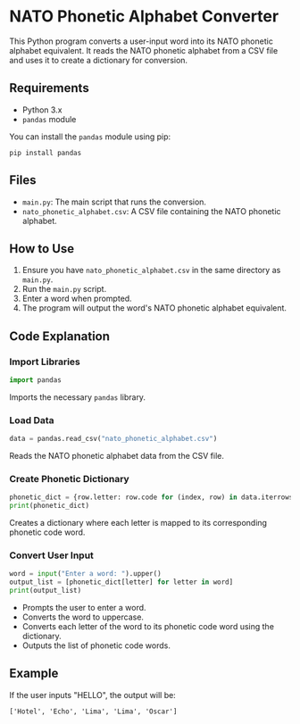 # NATO Phonetic Alphabet Converter

This Python program converts a user-input word into its NATO phonetic alphabet equivalent. It reads the NATO phonetic alphabet from a CSV file and uses it to create a dictionary for conversion.

## Requirements

- Python 3.x
- `pandas` module

You can install the `pandas` module using pip:

```
pip install pandas
```

## Files

- `main.py`: The main script that runs the conversion.
- `nato_phonetic_alphabet.csv`: A CSV file containing the NATO phonetic alphabet.

## How to Use

1. Ensure you have `nato_phonetic_alphabet.csv` in the same directory as `main.py`.
2. Run the `main.py` script.
3. Enter a word when prompted.
4. The program will output the word's NATO phonetic alphabet equivalent.

## Code Explanation

### Import Libraries

```python
import pandas
```

Imports the necessary `pandas` library.

### Load Data

```python
data = pandas.read_csv("nato_phonetic_alphabet.csv")
```

Reads the NATO phonetic alphabet data from the CSV file.

### Create Phonetic Dictionary

```python
phonetic_dict = {row.letter: row.code for (index, row) in data.iterrows()}
print(phonetic_dict)
```

Creates a dictionary where each letter is mapped to its corresponding phonetic code word.

### Convert User Input

```python
word = input("Enter a word: ").upper()
output_list = [phonetic_dict[letter] for letter in word]
print(output_list)
```

- Prompts the user to enter a word.
- Converts the word to uppercase.
- Converts each letter of the word to its phonetic code word using the dictionary.
- Outputs the list of phonetic code words.

## Example

If the user inputs "HELLO", the output will be:

```
['Hotel', 'Echo', 'Lima', 'Lima', 'Oscar']
```
